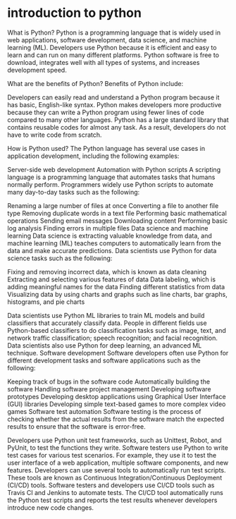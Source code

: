 # introduction to python 

What is Python?
Python is a programming language that is widely used in web applications, software development, data science, and machine learning (ML). Developers use Python because it is efficient and easy to learn and can run on many different platforms. Python software is free to download, integrates well with all types of systems, and increases development speed.

What are the benefits of Python?
Benefits of Python include:

Developers can easily read and understand a Python program because it has basic, English-like syntax. 
Python makes developers more productive because they can write a Python program using fewer lines of code compared to many other languages.
Python has a large standard library that contains reusable codes for almost any task. As a result, developers do not have to write code from scratch.

How is Python used?
The Python language has several use cases in application development, including the following examples:

Server-side web development
Automation with Python scripts
A scripting language is a programming language that automates tasks that humans normally perform. Programmers widely use Python scripts to automate many day-to-day tasks such as the following:

Renaming a large number of files at once
Converting a file to another file type
Removing duplicate words in a text file
Performing basic mathematical operations
Sending email messages
Downloading content
Performing basic log analysis
Finding errors in multiple files
Data science and machine learning
Data science is extracting valuable knowledge from data, and machine learning (ML) teaches computers to automatically learn from the data and make accurate predictions. Data scientists use Python for data science tasks such as the following:

Fixing and removing incorrect data, which is known as data cleaning 
Extracting and selecting various features of data
Data labeling, which is adding meaningful names for the data
Finding different statistics from data
Visualizing data by using charts and graphs such as line charts, bar graphs, histograms, and pie charts
 
Data scientists use Python ML libraries to train ML models and build classifiers that accurately classify data. People in different fields use Python-based classifiers to do classification tasks such as image, text, and network traffic classification; speech recognition; and facial recognition. Data scientists also use Python for deep learning, an advanced ML technique.
Software development
Software developers often use Python for different development tasks and software applications such as the following:

Keeping track of bugs in the software code
Automatically building the software
Handling software project management
Developing software prototypes
Developing desktop applications using Graphical User Interface (GUI) libraries
Developing simple text-based games to more complex video games
Software test automation
Software testing is the process of checking whether the actual results from the software match the expected results to ensure that the software is error-free. 

Developers use Python unit test frameworks, such as Unittest, Robot, and PyUnit, to test the functions they write. 
Software testers use Python to write test cases for various test scenarios. For example, they use it to test the user interface of a web application, multiple software components, and new features. 
Developers can use several tools to automatically run test scripts. These tools are known as Continuous Integration/Continuous Deployment (CI/CD) tools. Software testers and developers use CI/CD tools such as Travis CI and Jenkins to automate tests. The CI/CD tool automatically runs the Python test scripts and reports the test results whenever developers introduce new code changes.